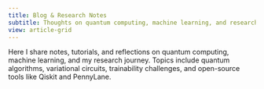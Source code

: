 ```yaml
---
title: Blog & Research Notes
subtitle: Thoughts on quantum computing, machine learning, and research
view: article-grid
---
```


Here I share notes, tutorials, and reflections on quantum computing, machine learning, and my research journey. Topics include quantum algorithms, variational circuits, trainability challenges, and open-source tools like Qiskit and PennyLane.
